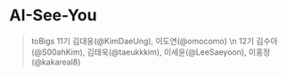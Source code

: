 # AI-See-You
> toBigs 11기 김대웅(@KimDaeUng), 이도연(@omocomo) \n 12기 김수아(@S00ahKim), 김태욱(@taeukkkim), 이세윤(@LeeSaeyoon), 이홍정(@kakareal8)
